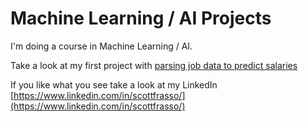 # Machine Learning / AI Projects

I'm doing a course in Machine Learning / AI.

Take a look at my first project with [parsing job data to predict salaries](./1_job_data/Job-Data-Scraping-and-ML-Dataset-Creation.md)

If you like what you see take a look at my LinkedIn [https://www.linkedin.com/in/scottfrasso/](https://www.linkedin.com/in/scottfrasso/)

